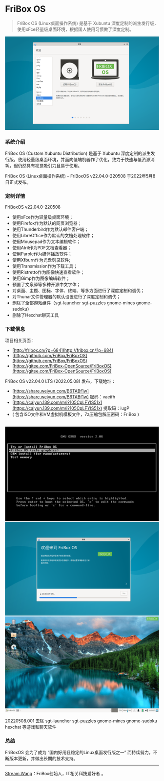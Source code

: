 # FriBox OS
> FriBox OS (Linux桌面操作系统) 是基于 Xubuntu 深度定制的派生发行版，使用xFce轻量级桌面环境，根据国人使用习惯做了深度定制。

![Image text](FriBoxOS.Install1.png)


### 系统介绍

FriBox OS (Custom Xubuntu Distribution) 是基于 Xubuntu 深度定制的派生发行版，使用轻量级桌面环境，并面向低端机器作了优化，致力于快速与低资源消耗，但仍然具有视觉吸引力且易于使用。 

FriBox OS (Linux桌面操作系统) – FriBoxOS v22.04.0-220508 于2022年5月8日正式发布。

### 定制详情

FriBoxOS v22.04.0-220508

- 使用xFce作为轻量级桌面环境；
- 使用Firefox作为默认的网页浏览器；
- 使用Thunderbird作为默认邮件客户端；
- 使用LibreOffice作为默认的文档处理软件；
- 使用Mousepad作为文本编辑软件；
- 使用Atril作为PDF文档查看器；
- 使用Parole作为媒体播放软件；
- 使用Xfburn作为光盘刻录软件;
- 使用Transmission作为下载工具；
- 使用Ristretto作为图像快速查看软件；
- 使用Gimp作为图像编辑软件；
- 预置了文泉驿等多种开源中文字体；
- 对桌面、主题、图标、字体、终端、等多方面进行了深度定制和调优；
- 对Thunar文件管理器的默认设置进行了深度定制和调优；
- 删除了全部游戏组件（sgt-launcher sgt-puzzles gnome-mines gnome-sudoku）
- 删除了Hexchat聊天工具


### 下载信息

项目相关页面：
- [http://fribox.cn/?p=684](http://fribox.cn/?p=684)
- [https://github.com/FriBox/FriBoxOS](https://github.com/FriBox/FriBoxOS)
- [https://gitee.com/FriBox-OpenSource/FriBoxOS](https://gitee.com/FriBox-OpenSource/FriBoxOS)

FriBox OS v22.04.0 LTS (2022.05.08) 发布，下载地址：
- [https://share.weiyun.com/B6TABf1w](https://share.weiyun.com/B6TABf1w)  密码：vaeifh
- [https://caiyun.139.com/m/i?105CpLFYlS51x](https://caiyun.139.com/m/i?105CpLFYlS51x)  提取码：iugP
- ( 包含ISO文件和VM虚拟机模板文件，7z压缩包解压密码：FriBox )
<br><br>

![Image text](FriBoxOS.Boot.png)
![Image text](FriBoxOS.Install2.png)
![Image text](FriBoxOS.Desktop.png)

20220508.001 去除 sgt-launcher sgt-puzzles gnome-mines gnome-sudoku hexchat 等游戏和聊天软件<br>

### 总结

FriBoxOS 会为了成为 “国内好用且稳定的Linux桌面发行版之一” 而持续努力，不断版本更新，并做出长期的技术支持。


---


[Stream.Wang](https://www.douyin.com/user/MS4wLjABAAAA3Lsc7JNXgCrJocYGfv22u4ChJ7USNKZcYE-vTLNRoJ4)：FriBox创始人，IT相关科技爱好者 。

